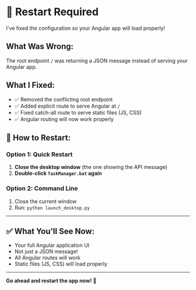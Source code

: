 # 🔄 Restart Required

I've fixed the configuration so your Angular app will load properly!

## What Was Wrong:
The root endpoint `/` was returning a JSON message instead of serving your Angular app.

## What I Fixed:
- ✅ Removed the conflicting root endpoint
- ✅ Added explicit route to serve Angular at `/`
- ✅ Fixed catch-all route to serve static files (JS, CSS)
- ✅ Angular routing will now work properly

## 🚀 How to Restart:

### Option 1: Quick Restart
1. **Close the desktop window** (the one showing the API message)
2. **Double-click `TaskManager.bat` again**

### Option 2: Command Line
1. Close the current window
2. Run: `python launch_desktop.py`

---

## ✅ What You'll See Now:
- Your full Angular application UI
- Not just a JSON message!
- All Angular routes will work
- Static files (JS, CSS) will load properly

---

**Go ahead and restart the app now!** 🎉

